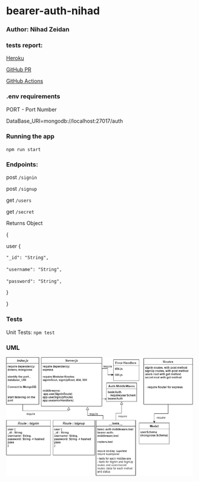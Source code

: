 # bearer-auth-nihad


### Author: Nihad Zeidan


### tests report:

[Heroku](https://nihad-bearer-auth.herokuapp.com/)


[GitHub PR](https://github.com/NihadZeidan/bearer-auth-nihad/pull/1)


[GitHub Actions](https://github.com/NihadZeidan/bearer-auth-nihad/actions)

### .env requirements

PORT - Port Number

DataBase_URI=mongodb://localhost:27017/auth


### Running the app
`npm run start`


### Endpoints: 

post `/signin`

post `/signup`

get `/users`

get `/secret`


Returns Object

{

  user {

    "_id": "String",

    "username": "String",

    "password": "String",

  }
  
}


### Tests
Unit Tests: `npm test`



### UML

![](./assets/bearer-auth.png)
